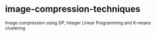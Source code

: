 # image-compression-techniques
Image compression using DP, Integer Linear Programming and K-means clustering
